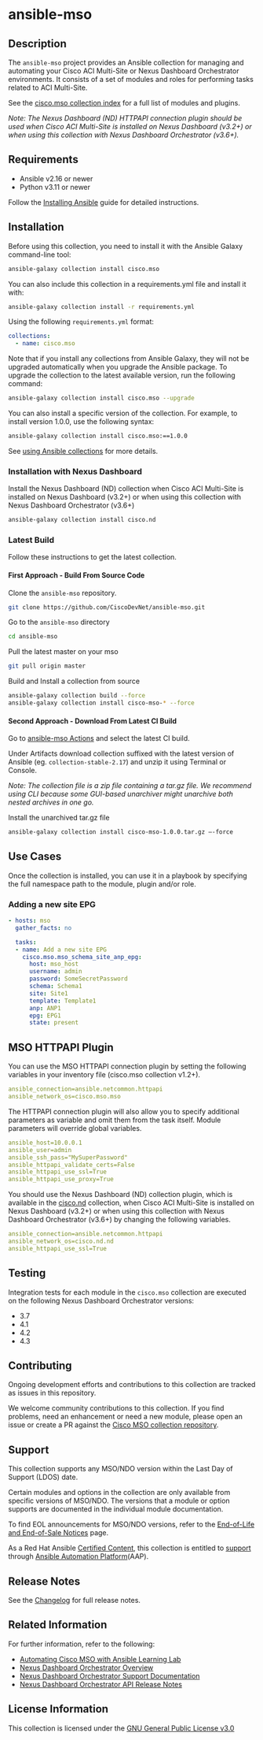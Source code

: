 # ansible-mso

## Description

The `ansible-mso` project provides an Ansible collection for managing and automating your Cisco ACI Multi-Site or Nexus Dashboard Orchestrator environments.
It consists of a set of modules and roles for performing tasks related to ACI Multi-Site.

See the [cisco.mso collection index](https://galaxy.ansible.com/ui/repo/published/cisco/mso/content/) for a full list of modules and plugins.

*Note: The Nexus Dashboard (ND) HTTPAPI connection plugin should be used when Cisco ACI Multi-Site is installed on Nexus Dashboard (v3.2+) or when using this collection with Nexus Dashboard Orchestrator (v3.6+).*

## Requirements

- Ansible v2.16 or newer
- Python v3.11 or newer

Follow the [Installing Ansible](https://docs.ansible.com/ansible/latest/installation_guide/intro_installation.html) guide for detailed instructions.

## Installation

Before using this collection, you need to install it with the Ansible Galaxy command-line tool:

```sh
ansible-galaxy collection install cisco.mso
```

You can also include this collection in a requirements.yml file and install it with:

```sh
ansible-galaxy collection install -r requirements.yml
```

Using the following `requirements.yml` format:

```yaml
collections:
  - name: cisco.mso
```

Note that if you install any collections from Ansible Galaxy, they will not be upgraded automatically when you upgrade the Ansible package.
To upgrade the collection to the latest available version, run the following command:

```sh
ansible-galaxy collection install cisco.mso --upgrade
```

You can also install a specific version of the collection. For example, to install version 1.0.0, use the following syntax:

```sh
ansible-galaxy collection install cisco.mso:==1.0.0
```

See [using Ansible collections](https://docs.ansible.com/ansible/devel/user_guide/collections_using.html) for more details.

### Installation with Nexus Dashboard

Install the Nexus Dashboard (ND) collection when Cisco ACI Multi-Site is installed on Nexus Dashboard (v3.2+) or when using this collection with Nexus Dashboard Orchestrator (v3.6+)

```sh
ansible-galaxy collection install cisco.nd
```

### Latest Build

Follow these instructions to get the latest collection.

#### First Approach - Build From Source Code

Clone the `ansible-mso` repository.

```sh
git clone https://github.com/CiscoDevNet/ansible-mso.git
```

Go to the `ansible-mso` directory

```sh
cd ansible-mso
```

Pull the latest master on your mso

```sh
git pull origin master
```

Build and Install a collection from source

```sh
ansible-galaxy collection build --force
ansible-galaxy collection install cisco-mso-* --force
```

#### Second Approach - Download From Latest CI Build

Go to [ansible-mso Actions](https://github.com/CiscoDevNet/ansible-mso/actions/workflows/ansible-test.yml?query=branch%3Amaster) and select the latest CI build.

Under Artifacts download collection suffixed with the latest version of Ansible (eg. `collection-stable-2.17`) and unzip it using Terminal or Console.

*Note: The collection file is a zip file containing a tar.gz file. We recommend using CLI because some GUI-based unarchiver might unarchive both nested archives in one go.*

Install the unarchived tar.gz file

```sh
ansible-galaxy collection install cisco-mso-1.0.0.tar.gz —-force
```

## Use Cases

Once the collection is installed, you can use it in a playbook by specifying the full namespace path to the module, plugin and/or role.

### Adding a new site EPG

```yaml
- hosts: mso
  gather_facts: no

  tasks:
  - name: Add a new site EPG
    cisco.mso.mso_schema_site_anp_epg:
      host: mso_host
      username: admin
      password: SomeSecretPassword
      schema: Schema1
      site: Site1
      template: Template1
      anp: ANP1
      epg: EPG1
      state: present
```

## MSO HTTPAPI Plugin

You can use the MSO HTTPAPI connection plugin by setting the following variables in your inventory file (cisco.mso collection v1.2+).

```yaml
ansible_connection=ansible.netcommon.httpapi
ansible_network_os=cisco.mso.mso
```

The HTTPAPI connection plugin will also allow you to specify additional parameters as variable and omit them from the task itself. Module parameters will override global variables.

```yaml
ansible_host=10.0.0.1
ansible_user=admin
ansible_ssh_pass="MySuperPassword"
ansible_httpapi_validate_certs=False
ansible_httpapi_use_ssl=True
ansible_httpapi_use_proxy=True
```

You should use the Nexus Dashboard (ND) collection plugin, which is available in the [cisco.nd](https://galaxy.ansible.com/cisco/nd) collection, when Cisco ACI Multi-Site is installed on Nexus Dashboard (v3.2+) or when using this collection with Nexus Dashboard Orchestrator (v3.6+) by changing the following variables.

```yaml
ansible_connection=ansible.netcommon.httpapi
ansible_network_os=cisco.nd.nd
ansible_httpapi_use_ssl=True
```

## Testing

Integration tests for each module in the `cisco.mso` collection are executed on the following Nexus Dashboard Orchestrator versions:

- 3.7
- 4.1
- 4.2
- 4.3

## Contributing

Ongoing development efforts and contributions to this collection are tracked as issues in this repository.

We welcome community contributions to this collection. If you find problems, need an enhancement or need a new module, please open an issue or create a PR against the [Cisco MSO collection repository](https://github.com/CiscoDevNet/ansible-mso/issues).

## Support

This collection supports any MSO/NDO version within the Last Day of Support (LDOS) date.

Certain modules and options in the collection are only available from specific versions of MSO/NDO. The versions that a module or option supports are documented in the individual module documentation.

To find EOL announcements for MSO/NDO versions, refer to the [End-of-Life and End-of-Sale Notices](https://www.cisco.com/c/en/us/products/cloud-systems-management/multi-site-orchestrator/eos-eol-notice-listing.html) page.

As a Red Hat Ansible [Certified Content](https://catalog.redhat.com/software/search?target_platforms=Red%20Hat%20Ansible%20Automation%20Platform), this collection is entitled to [support](https://access.redhat.com/support/) through [Ansible Automation Platform](https://www.redhat.com/en/technologies/management/ansible)(AAP).

## Release Notes

See the [Changelog](https://github.com/CiscoDevNet/ansible-mso/blob/master/CHANGELOG.rst) for full release notes.

## Related Information

For further information, refer to the following:

- [Automating Cisco MSO with Ansible Learning Lab](https://developer.cisco.com/learning/labs/mso-ansible_part1-intro/setup-an-ansible-and-mso-environment/)
- [Nexus Dashboard Orchestrator Overview](https://www.cisco.com/c/en/us/products/collateral/cloud-systems-management/multi-site-orchestrator/nb-06-mso-so-cte-en.html)
- [Nexus Dashboard Orchestrator Support Documentation](https://www.cisco.com/c/en/us/support/cloud-systems-management/multi-site-orchestrator/series.html)
- [Nexus Dashboard Orchestrator API Release Notes](https://developer.cisco.com/docs/search/?q=Nexus+Dashboard+Orchestrator)

## License Information

This collection is licensed under the [GNU General Public License v3.0](https://github.com/CiscoDevNet/ansible-mso/blob/master/LICENSE)
